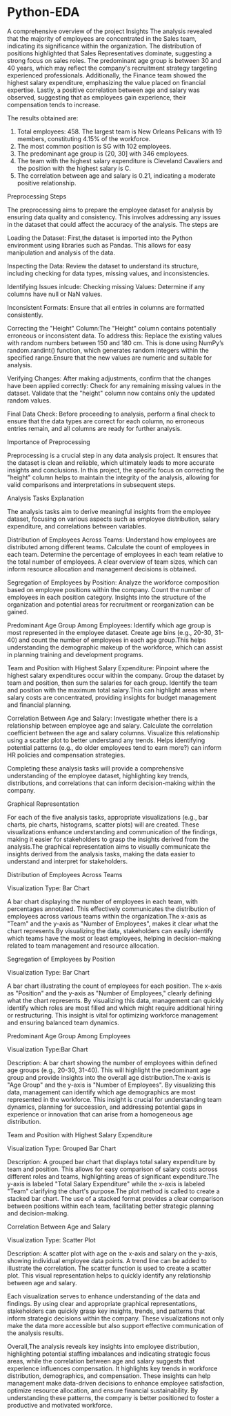 # Python-EDA
A comprehensive overview of the project 
Insights
The analysis revealed that the majority of employees are concentrated in the Sales team, indicating its significance within the organization. The distribution of positions highlighted that Sales Representatives dominate, suggesting a strong focus on sales roles. The predominant age group is between 30 and 40 years, which may reflect the company's recruitment strategy targeting experienced professionals. Additionally, the Finance team showed the highest salary expenditure, emphasizing the value placed on financial expertise. Lastly, a positive correlation between age and salary was observed, suggesting that as employees gain experience, their compensation tends to increase.

The results obtained are:
1. Total employees: 458. The largest team is New Orleans Pelicans with 19 members, constituting 4.15% of the workforce.
2. The most common position is SG with 102 employees.
3. The predominant age group is (20, 30] with 346 employees.
4. The team with the highest salary expenditure is Cleveland Cavaliers and the position with the highest salary is C.
5. The correlation between age and salary is 0.21, indicating a moderate positive relationship.

Preprocessing Steps

The preprocessing aims to prepare the employee dataset for analysis by ensuring data quality and consistency. This involves addressing any issues in the dataset that could affect the accuracy of the analysis.
The steps are

Loading the Dataset: First,the dataset is imported into the Python environment using libraries such as Pandas. This allows for easy manipulation and analysis of the data.

Inspecting the Data: Review the dataset to understand its structure, including checking for data types, missing values, and inconsistencies.

Identifying Issues inlcude: Checking missing Values: Determine if any columns have null or NaN values.

Inconsistent Formats: Ensure that all entries in columns are formatted consistently.

Correcting the "Height" Column:The "Height" column contains potentially erroneous or inconsistent data. To address this:
Replace the existing values with random numbers between 150 and 180 cm. This is done using NumPy’s random.randint() function, which generates random integers within the specified range.Ensure that the new values are numeric and suitable for analysis.

Verifying Changes: After making adjustments, confirm that the changes have been applied correctly:
Check for any remaining missing values in the dataset.
Validate that the "height" column now contains only the updated random values.

Final Data Check: Before proceeding to analysis, perform a final check to ensure that the data types are correct for each column, no erroneous entries remain, and all columns are ready for further analysis.

Importance of Preprocessing

Preprocessing is a crucial step in any data analysis project. It ensures that the dataset is clean and reliable, which ultimately leads to more accurate insights and conclusions. In this project, the specific focus on correcting the "height" column helps to maintain the integrity of the analysis, allowing for valid comparisons and interpretations in subsequent steps.

Analysis Tasks Explanation

The analysis tasks aim to derive meaningful insights from the employee dataset, focusing on various aspects such as employee distribution, salary expenditure, and correlations between variables.

Distribution of Employees Across Teams: Understand how employees are distributed among different teams.
Calculate the count of employees in each team. Determine the percentage of employees in each team relative to the total number of employees. A clear overview of team sizes, which can inform resource allocation and management decisions is obtained.

Segregation of Employees by Position: Analyze the workforce composition based on employee positions within the company.
Count the number of employees in each position category. Insights into the structure of the organization and potential areas for recruitment or reorganization can be gained.

Predominant Age Group Among Employees: Identify which age group is most represented in the employee dataset.
Create age bins (e.g., 20-30, 31-40) and count the number of employees in each age group.This helps understanding the demographic makeup of the workforce, which can assist in planning training and development programs.

Team and Position with Highest Salary Expenditure: Pinpoint where the highest salary expenditures occur within the company.
Group the dataset by team and position, then sum the salaries for each group. Identify the team and position with the maximum total salary.This can highlight areas where salary costs are concentrated, providing insights for budget management and financial planning.

Correlation Between Age and Salary: Investigate whether there is a relationship between employee age and salary.
Calculate the correlation coefficient between the age and salary columns. Visualize this relationship using a scatter plot to better understand any trends. Helps identifying potential patterns (e.g., do older employees tend to earn more?) can inform HR policies and compensation strategies.

Completing these analysis tasks will provide a comprehensive understanding of the employee dataset, highlighting key trends, distributions, and correlations that can inform decision-making within the company.

Graphical Representation

For each of the five analysis tasks, appropriate visualizations (e.g., bar charts, pie charts, histograms, scatter plots) will are created. These visualizations enhance understanding and communication of the findings, making it easier for stakeholders to grasp the insights derived from the analysis.The graphical representation aims to visually communicate the insights derived from the analysis tasks, making the data easier to understand and interpret for stakeholders.

Distribution of Employees Across Teams

Visualization Type: Bar Chart

A bar chart displaying the number of employees in each team, with percentages annotated. This effectively communicates the distribution of employees across various teams within the organization.The x-axis as "Team" and the y-axis as "Number of Employees", makes it clear what the chart represents.By visualizing the data, stakeholders can easily identify which teams have the most or least employees, helping in decision-making related to team management and resource allocation.

Segregation of Employees by Position

Visualization Type: Bar Chart

A bar chart illustrating the count of employees for each position. The x-axis as "Position" and the y-axis as "Number of Employees," clearly defining what the chart represents. By visualizing this data, management can quickly identify which roles are most filled and which might require additional hiring or restructuring. This insight is vital for optimizing workforce management and ensuring balanced team dynamics.

Predominant Age Group Among Employees

Visualization Type:Bar Chart

Description: A bar chart showing the number of employees within defined age groups (e.g., 20-30, 31-40). This will highlight the predominant age group and provide insights into the overall age distribution.The x-axis is "Age Group" and the y-axis is "Number of Employees". By visualizing this data, management can identify which age demographics are most represented in the workforce. This insight is crucial for understanding team dynamics, planning for succession, and addressing potential gaps in experience or innovation that can arise from a homogeneous age distribution.

Team and Position with Highest Salary Expenditure

Visualization Type: Grouped Bar Chart

Description: A grouped bar chart that displays total salary expenditure by team and position. This allows for easy comparison of salary costs across different roles and teams, highlighting areas of significant expenditure.The y-axis is labeled "Total Salary Expenditure" while the x-axis is labeled "Team" clarifying the chart's purpose.The plot method is called to create a stacked bar chart. The use of a stacked format provides a clear comparison between positions within each team, facilitating better strategic planning and decision-making.

Correlation Between Age and Salary

Visualization Type: Scatter Plot

Description: A scatter plot with age on the x-axis and salary on the y-axis, showing individual employee data points. A trend line can be added to illustrate the correlation. The scatter function is used to create a scatter plot. This visual representation helps to quickly identify any relationship between age and salary.


Each visualization serves to enhance understanding of the data and findings. By using clear and appropriate graphical representations, stakeholders can quickly grasp key insights, trends, and patterns that inform strategic decisions within the company. These visualizations not only make the data more accessible but also support effective communication of the analysis results.

Overall,The analysis reveals key insights into employee distribution, highlighting potential staffing imbalances and indicating strategic focus areas, while the correlation between age and salary suggests that experience influences compensation. It highlights key trends in workforce distribution, demographics, and compensation. These insights can help management make data-driven decisions to enhance employee satisfaction, optimize resource allocation, and ensure financial sustainability. By understanding these patterns, the company is better positioned to foster a productive and motivated workforce.








